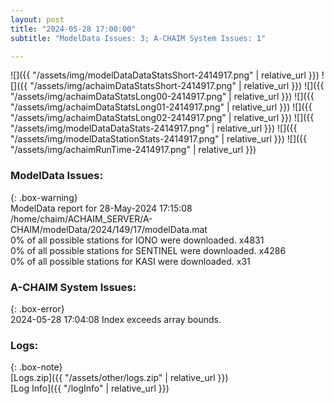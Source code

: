 ```yaml
---
layout: post
title: "2024-05-28 17:00:00"
subtitle: "ModelData Issues: 3; A-CHAIM System Issues: 1"

---
```


![]({{ "/assets/img/modelDataDataStatsShort-2414917.png" | relative_url }})
![]({{ "/assets/img/achaimDataStatsShort-2414917.png" | relative_url }})
![]({{ "/assets/img/achaimDataStatsLong00-2414917.png" | relative_url }})
![]({{ "/assets/img/achaimDataStatsLong01-2414917.png" | relative_url }})
![]({{ "/assets/img/achaimDataStatsLong02-2414917.png" | relative_url }})
![]({{ "/assets/img/modelDataDataStats-2414917.png" | relative_url }})
![]({{ "/assets/img/modelDataStationStats-2414917.png" | relative_url }})
![]({{ "/assets/img/achaimRunTime-2414917.png" | relative_url }})


### ModelData Issues:  
  
{: .box-warning}  
 ModelData report for 28-May-2024 17:15:08   
 /home/chaim/ACHAIM_SERVER/A-CHAIM/modelData/2024/149/17/modelData.mat   
 0% of all possible stations for IONO were downloaded. x4831   
 0% of all possible stations for SENTINEL were downloaded. x4286   
 0% of all possible stations for KASI were downloaded. x31   
  
### A-CHAIM System Issues:  
  
{: .box-error}  
2024-05-28 17:04:08 Index exceeds array bounds.  

### Logs:  
  
{: .box-note}  
[Logs.zip]({{ "/assets/other/logs.zip" | relative_url }})  
[Log Info]({{ "/logInfo" | relative_url }})  
